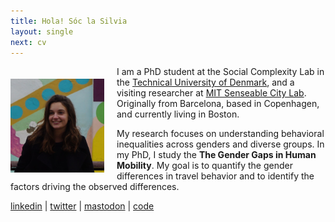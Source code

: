 ```yaml
---
title: Hola! Sóc la Silvia
layout: single
next: cv
---
```


<!-- Hello there, thanks for passing by.  -->
<!-- ![](/images/sdesojo.JPG) -->

<img style="float: left; margin: 20px 20px 0px 0px;" src="/images/sdesojo2.JPG" width="150"/>

I am a PhD student at the Social Complexity Lab in the [Technical  University of Denmark](https://www.dtu.dk/), and a visiting researcher at [MIT Senseable City Lab](https://senseable.mit.edu/).  
Originally from Barcelona, based in Copenhagen, and currently living in Boston.  
<!-- <br /><br /> -->
My research focuses on understanding behavioral inequalities across genders and diverse groups. 
In my PhD, I study the **The Gender Gaps in Human Mobility**. My goal is to quantify the gender differences in travel behavior and to identify the factors driving the observed differences.  
<!-- My PhD supervisors are [Laura Alessandretti](https://scholar.google.com/citations?user=2265XuYAAAAJ&hl=en) and [Sune Lehmann](https://scholar.google.com/citations?user=wvkUbiUAAAAJ&hl=en&oi=ao).

Before my PhD, I studied a Master's in [Business Analytics](https://www.dtu.dk/english/education/graduate/msc-programmes/Business-Analytics) and a Bachelor in [Industrial Engineering](https://www.upc.edu/en). I have experience in the industry sector having worked for [HP Inc](https://www.hp.com/us-en/home.html) and [United Nations Development Program](https://www.undp.org/).

I am interested in Computational Social Science, Data Science and Complex Networks. My objective is to study human behavior combining analysis of large-scale datasets, analytical models and numerical simulations.
-->

[linkedin](https://www.linkedin.com/in/sdesojo/) | 
[twitter](https://x.com/sdesojo) | 
[mastodon](https://datasci.social/@sdesojo) | 
[code](https://github.com/sdesojo)  
